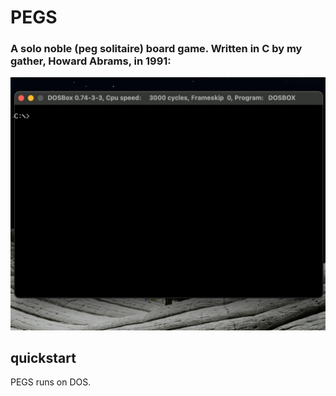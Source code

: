 # PEGS

### A solo noble (peg solitaire) board game. Written in C by my gather, Howard Abrams, in 1991:

![PEGS gif](./demo.gif)

## quickstart

PEGS runs on DOS.